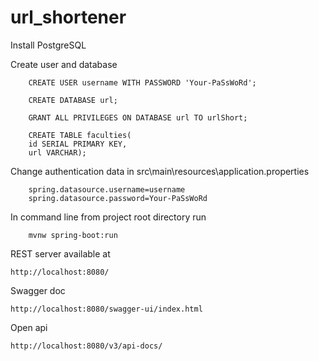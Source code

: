 # url_shortener
Install PostgreSQL

Create user and database

		CREATE USER username WITH PASSWORD 'Your-PaSsWoRd';

		CREATE DATABASE url;

		GRANT ALL PRIVILEGES ON DATABASE url TO urlShort;

		CREATE TABLE faculties(
		id SERIAL PRIMARY KEY,
		url VARCHAR);


Change authentication data in src\main\resources\application.properties

		spring.datasource.username=username
		spring.datasource.password=Your-PaSsWoRd

In command line from project root directory run

		mvnw spring-boot:run
	
REST server available at

	http://localhost:8080/
	
Swagger doc 

	http://localhost:8080/swagger-ui/index.html
	
Open api

	http://localhost:8080/v3/api-docs/